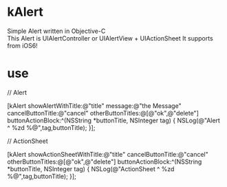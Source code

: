 # kAlert

Simple Alert written in Objective-C  
This Alert is UIAlertController or UIAlertView + UIActionSheet
It supports from iOS6! 

# use

// Alert

[kAlert showAlertWithTitle:@"title" message:@"the Message" cancelButtonTitle:@"cancel" otherButtonTitles:@[@"ok",@"delete"] buttonActionBlock:^(NSString *buttonTitle, NSInteger tag) { NSLog(@"Alert ^ %zd %@",tag,buttonTitle); }];

// ActionSheet

[kAlert showActionSheetWithTitle:@"title" cancelButtonTitle:@"cancel" otherButtonTitles:@[@"ok",@"delete"] buttonActionBlock:^(NSString *buttonTitle, NSInteger tag) { NSLog(@"ActionSheet ^ %zd %@",tag,buttonTitle); }];
